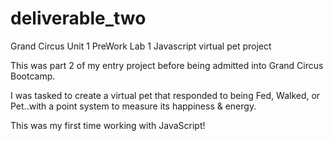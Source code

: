 # deliverable_two
Grand Circus Unit 1 PreWork Lab 1 Javascript virtual pet project

This was part 2 of my entry project before being admitted into Grand Circus Bootcamp.

I was tasked to create a virtual pet that responded to being Fed, Walked, or Pet..with a point system to measure its happiness & energy.

This was my first time working with JavaScript!
